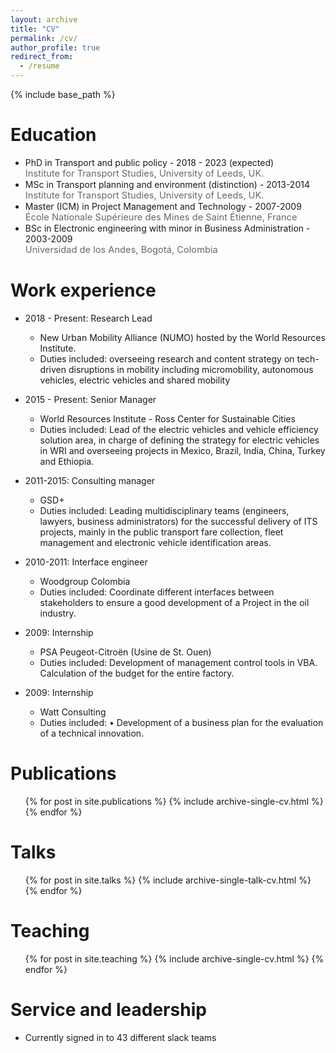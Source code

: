 ```yaml
---
layout: archive
title: "CV"
permalink: /cv/
author_profile: true
redirect_from:
  - /resume
---
```


{% include base_path %}

Education
======
* PhD in Transport and public policy - 2018 - 2023 (expected)  
  <SPAN STYLE="color: #696969	; font-size: 11pt"><i class="fas fa-fw fa-graduation-cap"></i> Institute for Transport Studies, University of Leeds, UK.</span>  
* MSc in Transport planning and environment (distinction) - 2013-2014  
  <SPAN STYLE="color: #696969	; font-size: 11pt"><i class="fas fa-fw fa-graduation-cap"></i> Institute for Transport Studies, University of Leeds, UK.</span>   
* Master (ICM) in Project Management and Technology - 2007-2009  
  <SPAN STYLE="color: #696969	; font-size: 11pt"><i class="fas fa-fw fa-graduation-cap"></i> École Nationale Supérieure des Mines de Saint Étienne, France</span>   
* BSc in Electronic engineering with minor in Business Administration - 2003-2009  
  <SPAN STYLE="color: #696969	; font-size: 11pt"><i class="fas fa-fw fa-graduation-cap"></i> Universidad de los Andes, Bogotá, Colombia</span> 

Work experience
======
* 2018 - Present: Research Lead
  * New Urban Mobility Alliance (NUMO) hosted by the World Resources Institute.
  * Duties included: overseeing research and content strategy on tech-driven disruptions in mobility including micromobility, autonomous vehicles, electric vehicles and shared mobility

* 2015 - Present: Senior Manager
  * World Resources Institute - Ross Center for Sustainable Cities
  * Duties included: Lead of the electric vehicles and vehicle efficiency solution area, in charge of defining the strategy for electric vehicles in WRI and overseeing projects in Mexico, Brazil, India, China, Turkey and Ethiopia.

* 2011-2015: Consulting manager
  * GSD+
  * Duties included: Leading multidisciplinary teams (engineers, lawyers, business administrators) for the successful delivery of ITS projects, mainly in the public transport fare collection, fleet management and electronic vehicle identification areas.

* 2010-2011: Interface engineer 
  * Woodgroup Colombia
  * Duties included: Coordinate different interfaces between stakeholders to ensure a good development of a Project in the oil industry. 
  
* 2009: Internship 
  * PSA Peugeot-Citroën (Usine de St. Ouen)
  * Duties included: Development of management control tools in VBA. Calculation of the budget for the entire factory.   

* 2009: Internship 
  * Watt Consulting
  * Duties included: •	Development of a business plan for the evaluation of a technical innovation.   

Publications
======
  <ul>{% for post in site.publications %}
    {% include archive-single-cv.html %}
  {% endfor %}</ul>
  
Talks
======
  <ul>{% for post in site.talks %}
    {% include archive-single-talk-cv.html %}
  {% endfor %}</ul>
  
Teaching
======
  <ul>{% for post in site.teaching %}
    {% include archive-single-cv.html %}
  {% endfor %}</ul>
  
Service and leadership
======
* Currently signed in to 43 different slack teams
